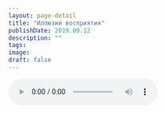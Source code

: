 ```yaml
---
layout: page-detail
title: "Иллюзии восприятия"
publishDate: 2019.09.12
description: ""
tags:
image:
draft: false
---
```


<audio title="2019.09.12 - Иллюзии восприятия.mp3" src="https://filer-api.advayta.org/v1.0/public/files/74007" controls=""></audio>

  
